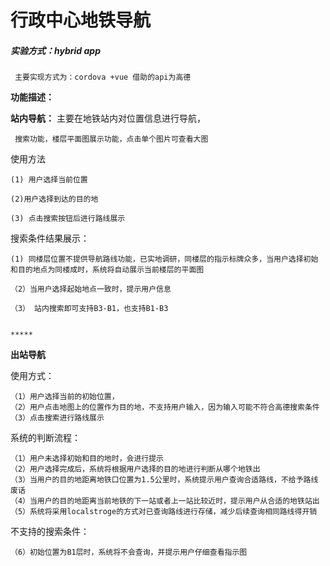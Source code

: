 # 行政中心地铁导航
##### 实验方式：hybrid app
     主要实现方式为：cordova +vue 借助的api为高德 
**功能描述：**
  
 **站内导航：** 主要在地铁站内对位置信息进行导航，
 
     搜索功能，楼层平面图展示功能，点击单个图片可查看大图
     
使用方法  

    (1) 用户选择当前位置
    
    (2)用户选择到达的目的地
    
    (3) 点击搜索按钮后进行路线展示
    
   搜索条件结果展示：
   
    (1) 同楼层位置不提供导航路线功能，已实地调研，同楼层的指示标牌众多，当用户选择初始和目的地点为同楼成时，系统将自动展示当前楼层的平面图
    
    （2）当用户选择起始地点一致时，提示用户信息
    
    （3） 站内搜索即可支持B3-B1，也支持B1-B3
    
    
    *****   
   
**出站导航** 

  使用方式：
  
    （1）用户选择当前的初始位置，
    （2）用户点击地图上的位置作为目的地，不支持用户输入，因为输入可能不符合高德搜索条件
    （3）点击搜索进行路线展示
系统的判断流程：

    （1）用户未选择初始和目的地时，会进行提示
    （2）用户选择完成后，系统将根据用户选择的目的地进行判断从哪个地铁出
    （3）当用户的目的地距离地铁口位置为1.5公里时，系统提示用户查询合适路线，不给予路线废话
    （4）当用户的目的地距离当前地铁的下一站或者上一站比较近时，提示用户从合适的地铁站出
    （5）系统将采用localstroge的方式对已查询路线进行存储，减少后续查询相同路线得开销
    
不支持的搜索条件：

    （6）初始位置为B1层时，系统将不会查询，并提示用户仔细查看指示图
 
